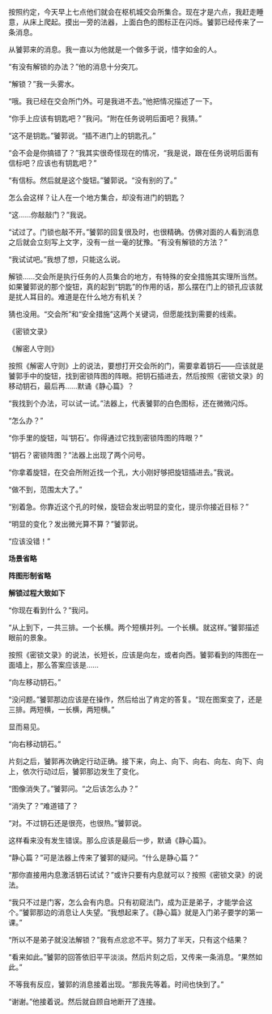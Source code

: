按照约定，今天早上七点他们就会在枢机城交会所集合。现在才是六点，我赶走睡意，从床上爬起。摸出一旁的法器，上面白色的图标正在闪烁。饕郭已经传来了一条消息。

从饕郭来的消息。我一直以为他就是一个做多于说，惜字如金的人。

“有没有解锁的办法？”他的消息十分突兀。

“解锁？”我一头雾水。

“哦。我已经在交会所门外。可是我进不去。”他把情况描述了一下。

“你手上应该有钥匙吧？”我问。“附在任务说明后面吧？我猜。”

“这不是钥匙。”饕郭说。“插不进门上的钥匙孔。”

“会不会是你搞错了？”我其实很奇怪现在的情况，“我是说，跟在任务说明后面有信标吧？应该也有钥匙吧？”

“有信标。然后就是这个旋钮。”饕郭说。“没有别的了。”

怎么会这样？让人在一个地方集合，却没有进门的钥匙？

“这……你敲敲门？”我说。

“试过了。门锁也敲不开。”饕郭的回复很及时，也很精确。仿佛对面的人看到消息之后就会立刻写上文字，没有一丝一毫的犹豫。“有没有解锁的方法？”

“我试试吧。”我想了想，只能这么说。

解锁……交会所是执行任务的人员集合的地方，有特殊的安全措施其实理所当然。如果饕郭说的那个旋钮，真的起到“钥匙”的作用的话，那么摆在门上的锁孔应该就是扰人耳目的。难道是在什么地方有机关？

猜也没用。“交会所”和“安全措施”这两个关键词，但愿能找到需要的线索。

《密锁文录》

《解密人守则》

按照《解密人守则》上的说法，要想打开交会所的门，需要拿着钥石——应该就是饕郭手中的旋钮，找到密锁阵图的阵眼。把钥石插进去，然后按照《密锁文录》的移动钥石，最后再……默诵《静心篇》？

“我找到个办法，可以试一试。”法器上，代表饕郭的白色图标，还在微微闪烁。

“怎么办？”

“你手里的旋钮，叫‘钥石’。你得通过它找到密锁阵图的阵眼？”

“钥石？密锁阵图？”法器上出现了两个问号。

“你拿着旋钮，在交会所附近找一个孔，大小刚好够把旋钮插进去。”我说。

“做不到，范围太大了。”

“别着急。你靠近这个孔的时候，旋钮会发出明显的变化，提示你接近目标？”

“明显的变化？发出微光算不算？”饕郭说。

“应该没错！”

**场景省略**

**阵图形制省略**

**解锁过程大致如下**

“你现在看到什么？”我问。

“从上到下，一共三排。一个长横。两个短横并列。一个长横。就这样。”饕郭描述眼前的景象。

按照《密锁文录》的说法，长短长，应该是向左，或者向西。饕郭看到的阵图在一面墙上，那么答案应该是……

“向左移动钥石。”

“没问题。”饕郭那边应该是在操作，然后给出了肯定的答复。“现在图案变了，还是三排。两短横，一长横，两短横。”

显而易见。

“向右移动钥石。”

片刻之后，饕郭再次确定行动正确。接下来，向上、向下、向右、向左、向下、向上，依次行动过后，饕郭那边发生了变化。

“图像消失了。”饕郭问。“之后该怎么办？”

“消失了？”难道错了？

“对。不过钥石还是很亮，也很热。”饕郭说。

这样看来没有发生错误。那么应该是最后一步，默诵《静心篇》。

“静心篇？”可是法器上传来了饕郭的疑问。“什么是静心篇？”

“那你直接用内息激活钥石试试？”或许只要有内息就可以？按照《密锁文录》的说法。

“我只不过是门客，怎么会有内息。只有初窥法门，成为正是弟子，才能学会这个。”饕郭那边的消息让人失望。“我想起来了。《静心篇》就是入门弟子要学的第一课。”

“所以不是弟子就没法解锁？”我有点忿忿不平。努力了半天，只有这个结果？

“看来如此。”饕郭的回答依旧平平淡淡。然后片刻之后，又传来一条消息。“果然如此。”

不等我有反应，饕郭的消息接着出现。“那我先等着。时间也快到了。”

“谢谢。”他接着说。然后就自顾自地断开了连接。


